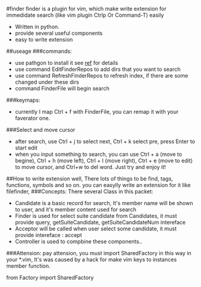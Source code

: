 #finder
finder is a  plugin for vim, which make write extension for immedidate search 
(like vim plugin Ctrlp Or Command-T) easily

* Written in python.
* provide several useful components
* easy to write extension

##useage
###commands:
* use pathgon to install it see <a href="https://github.com/tpope/vim-pathogen">ref</a> for details
* use command EditFinderRepos to add dirs that you want to search
* use command RefreshFinderRepos to refresh index, if there are some changed under these dirs
* command FinderFile will begin search

###keymaps:
* currently I map Ctrl + f with FinderFile, you can remap it with your faverator one.

###Select and move cursor
* after search, use Ctrl + j to select next, Ctrl + k select pre, press Enter to start edit
* when you input something to search, you can use Ctrl + a (move to begine), Ctrl + h (move left), Ctrl + l (move right), Ctrl + e (move to edit)
to move cursor, and Ctrl+w to del word. Just try and enjoy it!
	


##How to write extension
well, There lots of things to be find, tags, functions, symbols and so on. you can easylly write an extension for it like filefinder,
###Concepts:
There several Class in this packet:
* Candidate is a basic record for search, It's member name will be shown to user, and it's member content used for search
* Finder is used for select suite candidate from Candidates, it must provide query, getSuiteCandidate, getSuiteCandidateNum intereface
* Acceptor will be called when user select some candidate, it must provide intereface : accept
* Controller is used to compbine these components..	

###Attension:
pay attension, you must import SharedFactory in this way in your *.vim, It's was caused by a hack for make vim keys to instances member function.

from Factory import SharedFactory



